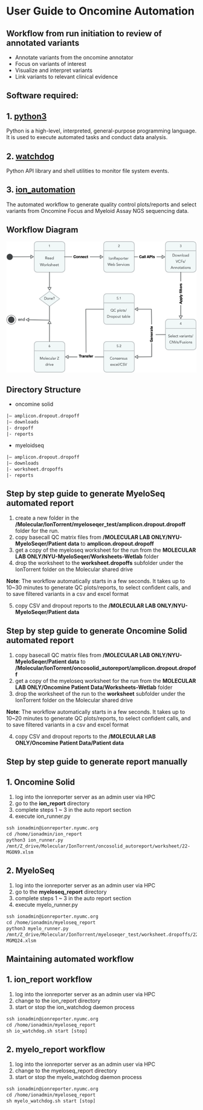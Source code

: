 # User Guide to Oncomine Automation
## Workflow from run initiation to review of annotated variants
* Annotate variants from the oncomine annotator
* Focus on variants of interest
* Visualize and interpret variants
* Link variants to relevant clinical evidence

## Software required:
## 1. [python3](https://www.python.org/download/releases/3.0/)
Python is a high-level, interpreted, general-purpose programming language. It is used to execute automated tasks and conduct data analysis.
## 2. [watchdog](https://pypi.org/project/watchdog/)
Python API library and shell utilities to monitor file system events.
## 3.  [ion_automation](https://github.com/khzhu/ion_automation)
The automated workflow to generate quality control plots/reports and select variants from Oncomine Focus and Myeloid Assay NGS sequencing data.

## Workflow Diagram
![This is a flowchart](https://github.com/khzhu/ion_automation/blob/main/docs/oncomine-workflow.png)

## Directory Structure

- oncomine solid
```
|— amplicon.dropout.dropoff 
|— downloads
|- dropoff
|- reports
```

- myeloidseq
```
|— amplicon.dropout.dropoff 
|— downloads
|- worksheet.dropoffs
|- reports
```

## Step by step guide to generate MyeloSeq automated report

1. create a new folder in the **/Molecular/IonTorrent/myeloseqer_test/amplicon.dropout.dropoff** folder for the run.
2. copy basecall QC matrix files from **/MOLECULAR LAB ONLY/NYU-MyeloSeqer/Patient data** to **amplicon.dropout.dropoff**
3. get a copy of the myeloseq worksheet for the run from the **MOLECULAR LAB ONLY/NYU-MyeloSeqer/Worksheets-Wetlab** folder
4. drop the worksheet to the **worksheet.dropoffs** subfolder under the IonTorrent folder on the Molecular shared drive

**Note**: The workflow automatically starts in a few seconds. It takes up to 10~30 minutes to generate QC plots/reports, 
to select confident calls, and to save filtered variants in a csv and excel format

5. copy CSV and dropout reports to the **/MOLECULAR LAB ONLY/NYU-MyeloSeqer/Patient data**

## Step by step guide to generate Oncomine Solid automated report

1. copy basecall QC matrix files from **/MOLECULAR LAB ONLY/NYU-MyeloSeqer/Patient data** to **/Molecular/IonTorrent/oncosolid_autoreport/amplicon.dropout.dropoff**
2. get a copy of the myeloseq worksheet for the run from the **MOLECULAR LAB ONLY/Oncomine Patient Data/Worksheets-Wetlab** folder
3. drop the worksheet of the run to the **worksheet** subfolder under the IonTorrent folder on the Molecular shared drive

**Note**: The workflow automatically starts in a few seconds. It takes up to 10~20 minutes to generate QC plots/reports, 
to select confident calls, and to save filtered variants in a csv and excel format

4. copy CSV and dropout reports to the **/MOLECULAR LAB ONLY/Oncomine Patient Data/Patient data**

## Step by step guide to generate report manually

## 1. Oncomine Solid

1. log into the ionreporter server as an admin user via HPC
2. go to the **ion_report** directory
3. complete steps 1 ~ 3 in the auto report section
4. execute ion_runner.py
```
ssh ionadmin@ionreporter.nyumc.org
cd /home/ionadmin/ion_report
python3 ion_runner.py /mnt/Z_drive/Molecular/IonTorrent/oncosolid_autoreport/worksheet/22-MGON9.xlsm
```

## 2. MyeloSeq

1. log into the ionreporter server as an admin user via HPC
2. go to the **myeloseq_report** directory
3. complete steps 1 ~ 3 in the auto report section
4. execute myelo_runner.py
```
ssh ionadmin@ionreporter.nyumc.org
cd /home/ionadmin/myeloseq_report
python3 myelo_runner.py /mnt/Z_drive/Molecular/IonTorrent/myeloseqer_test/worksheet.dropoffs/22-MGMQ24.xlsm
```

## Maintaining automated workflow

## 1. ion_report workflow
1. log into the ionreporter server as an admin user via HPC
2. change to the ion_report directory
3. start or stop the ion_watchdog daemon process
```
ssh ionadmin@ionreporter.nyumc.org
cd /home/ionadmin/myeloseq_report
sh io_watchdog.sh start [stop]
```

## 2. myelo_report workflow
1. log into the ionreporter server as an admin user via HPC
2. change to the myeloseq_report directory
3. start or stop the myelo_watchdog daemon process
```
ssh ionadmin@ionreporter.nyumc.org
cd /home/ionadmin/myeloseq_report
sh myelo_watchdog.sh start [stop]
```
